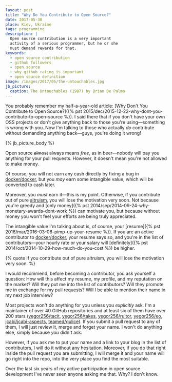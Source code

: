```yaml
---
layout: post
title: "Why Do You Contribute to Open Source?"
date: 2017-05-30
place: Kiev, Ukraine
tags: programming
description: |
  Open source contribution is a very important
  activity of a serious programmer, but he or she
  must demand rewards for that.
keywords:
  - open source contribution
  - github followers
  - open source
  - why github rating is important
  - open source definition
image: /images/2017/05/the-untouchables.jpg
jb_picture:
  caption: The Untouchables (1987) by Brian De Palma
---
```


You probably remember my half-a-year-old article:
[Why Don't You Contribute to Open Source?]({% pst 2015/dec/2015-12-22-why-dont-you-contribute-to-open-source %}).
I said there that if you don't have your own OSS projects
or don't give anything back to those you're using&mdash;something
is wrong with you. Now I'm talking to those who actually _do_ contribute
without demanding anything back&mdash;guys, you're doing it wrong!

<!--more-->

{% jb_picture_body %}

Open source <del>almost</del> always means _free_, as in beer&mdash;nobody will
pay you anything for your pull requests. However, it doesn't mean
you're not allowed to make money.

Of course, you will not earn any cash directly by fixing a bug in
[docker/docker](https://github.com/docker/docker), but you _may_ earn
some intangible value, which will be converted to cash later.

Moreover, you _must_ earn it&mdash;this is my point. Otherwise, if you contribute
out of pure
[altruism](https://en.wikipedia.org/wiki/Altruism),
you will lose the motivation very soon. Not because
you're greedy and
[only money]({% pst 2014/sep/2014-09-24-why-monetary-awards-dont-work %})
can motivate you, but because without
money you won't feel your efforts are being truly appreciated.

The intangible value I'm talking about is, of course, your
[resume]({% pst 2016/mar/2016-03-08-pimp-up-your-resume %}). If you
are an active contributor to [docker/docker](https://github.com/docker/docker),
your resume says so, and you're in the list of contributors&mdash;your
hourly rate or your salary will
[definitely]({% pst 2014/oct/2014-10-29-how-much-do-you-cost %}) be higher.

{% quote If you contribute out of pure altruism, you will lose the motivation very soon. %}

I would recommend, before becoming a contributor, you ask yourself a question: How will
this affect my resume, my profile, and my reputation on the market? Will they
put me into the list of contributors? Will they promote me in exchange
for my pull requests? Will I be able to mention their name in my
next job interview?

Most projects won't do anything for you unless you _explicitly_ ask.
I'm a maintainer of over 40 GitHub repositories and at least six of them
have over 200 stars
([yegor256/tacit](https://github.com/yegor256/tacit),
[yegor256/takes](https://github.com/yegor256/takes),
[yegor256/rultor](https://github.com/yegor256/rultor),
[yegor256/eo](https://github.com/yegor256/eo),
[jcabi/jcabi-aspects](https://github.com/jcabi/jcabi-aspects),
[teamed/qulice](https://github.com/teamed/qulice)).
If you submit a pull request to any of them, I will
just review it, merge and forget your name.
I won't do anything else, simply because _you_ didn't ask.

However, if you ask me to put your name and a link to your blog
in the list of contributors, I will do it without any hesitation.
Moreover, if you do that right inside the pull request you are submitting,
I will merge it and your name will go right into the repo, into the very
place you find the most suitable.

Over the last six years of my active participation in open source
development I've never seen anyone asking me that. Why? I don't know.

